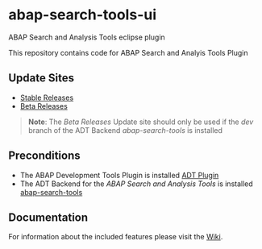 # abap-search-tools-ui
ABAP Search and Analysis Tools eclipse plugin

This repository contains code for ABAP Search and Analyis Tools Plugin

## Update Sites

- [Stable Releases](https://eclipse.devepos.com/latest)  
- [Beta Releases](https://eclipse.devepos.com/dev)

> **Note**: The _Beta Releases_ Update site should only be used if the _dev_ branch of the ADT Backend _abap-search-tools_ is installed

## Preconditions

- The ABAP Development Tools Plugin is installed [ADT Plugin](https://tools.hana.ondemand.com/)
- The ADT Backend for the _ABAP Search and Analysis Tools_ is installed [abap-search-tools](https://github.com/stockbal/abap-search-tools)

## Documentation
For information about the included features please visit the [Wiki](https://github.com/stockbal/abap-search-tools-ui/wiki).

